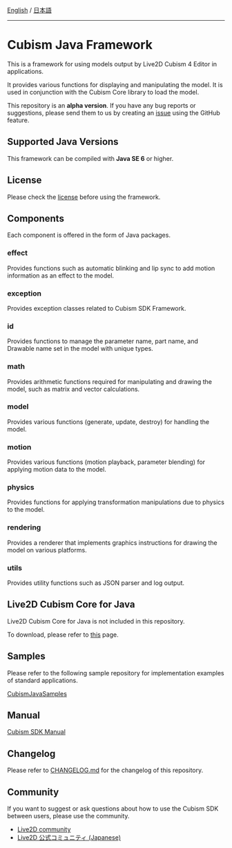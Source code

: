 [English](README.md) / [日本語](README.ja.md)

---

# Cubism Java Framework

This is a framework for using models output by Live2D Cubism 4 Editor in applications.

It provides various functions for displaying and manipulating the model. It is used in conjunction with the Cubism Core library to load the model.

This repository is an **alpha version**. If you have any bug reports or suggestions, please send them to us by creating an [issue](https://github.com/Live2D/CubismJavaSamples/issues) using the GitHub feature.

## Supported Java Versions

This framework can be compiled with **Java SE 6** or higher.

## License

Please check the [license](LICENSE.md) before using the framework.

## Components

Each component is offered in the form of Java packages.

### effect

Provides functions such as automatic blinking and lip sync to add motion information as an effect to the model.

### exception

Provides exception classes related to Cubism SDK Framework.

### id

Provides functions to manage the parameter name, part name, and Drawable name set in the model with unique types.

### math

Provides arithmetic functions required for manipulating and drawing the model, such as matrix and vector calculations.

### model

Provides various functions (generate, update, destroy) for handling the model.

### motion

Provides various functions (motion playback, parameter blending) for applying motion data to the model.

### physics

Provides functions for applying transformation manipulations due to physics to the model.

### rendering

Provides a renderer that implements graphics instructions for drawing the model on various platforms.

### utils

Provides utility functions such as JSON parser and log output.

## Live2D Cubism Core for Java

Live2D Cubism Core for Java is not included in this repository.

To download, please refer to [this](https://community.live2d.com/discussion/1480/download-cubism-sdk-for-java-alpha/) page.

## Samples

Please refer to the following sample repository for implementation examples of standard applications.

[CubismJavaSamples](https://github.com/Live2D/CubismJavaSamples)

## Manual

[Cubism SDK Manual](https://docs.live2d.com/cubism-sdk-manual/top/)

## Changelog

Please refer to [CHANGELOG.md](CHANGELOG.md) for the changelog of this repository.

## Community

If you want to suggest or ask questions about how to use the Cubism SDK between users, please use the community.

- [Live2D community](https://community.live2d.com/)
- [Live2D 公式コミュニティ (Japanese)](https://creatorsforum.live2d.com/)


